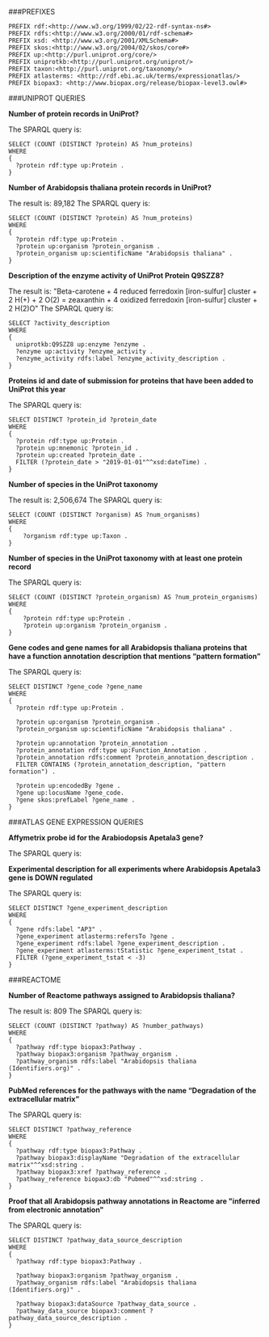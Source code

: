 ###PREFIXES

    PREFIX rdf:<http://www.w3.org/1999/02/22-rdf-syntax-ns#> 
    PREFIX rdfs:<http://www.w3.org/2000/01/rdf-schema#> 
    PREFIX xsd: <http://www.w3.org/2001/XMLSchema#>
    PREFIX skos:<http://www.w3.org/2004/02/skos/core#> 
    PREFIX up:<http://purl.uniprot.org/core/>
    PREFIX uniprotkb:<http://purl.uniprot.org/uniprot/>
    PREFIX taxon:<http://purl.uniprot.org/taxonomy/>
    PREFIX atlasterms: <http://rdf.ebi.ac.uk/terms/expressionatlas/>
    PREFIX biopax3: <http://www.biopax.org/release/biopax-level3.owl#>
    
###UNIPROT QUERIES

**Number of protein records in UniProt?**

The SPARQL query is:

    SELECT (COUNT (DISTINCT ?protein) AS ?num_proteins)
    WHERE
    {
      ?protein rdf:type up:Protein .
    }

**Number of Arabidopsis thaliana protein records in UniProt?**

The result is: 89,182
The SPARQL query is:

    SELECT (COUNT (DISTINCT ?protein) AS ?num_proteins)
    WHERE 
    {
      ?protein rdf:type up:Protein .
      ?protein up:organism ?protein_organism .
      ?protein_organism up:scientificName "Arabidopsis thaliana" .
    }

**Description of the enzyme activity of UniProt Protein Q9SZZ8?**

The result is: "Beta-carotene + 4 reduced ferredoxin [iron-sulfur] cluster + 2 H(+) + 2 O(2) = zeaxanthin + 4 oxidized ferredoxin [iron-sulfur] cluster + 2 H(2)O"
The SPARQL query is:

    SELECT ?activity_description
    WHERE
    {
      uniprotkb:Q9SZZ8 up:enzyme ?enzyme .
      ?enzyme up:activity ?enzyme_activity . 
      ?enzyme_activity rdfs:label ?enzyme_activity_description .
    }

**Proteins id and date of submission for proteins that have been added to UniProt this year**

The SPARQL  query is:

    SELECT DISTINCT ?protein_id ?protein_date
    WHERE
    {
      ?protein rdf:type up:Protein .
      ?protein up:mnemonic ?protein_id .
      ?protein up:created ?protein_date .
      FILTER (?protein_date > "2019-01-01"^^xsd:dateTime) .
    }

**Number of species in the UniProt taxonomy**

The result is: 2,506,674
The SPARQL query is:

    SELECT (COUNT (DISTINCT ?organism) AS ?num_organisms)
    WHERE
    {
        ?organism rdf:type up:Taxon .
    }

**Number of species in the UniProt taxonomy with at least one protein record**

The SPARQL query is:

    SELECT (COUNT (DISTINCT ?protein_organism) AS ?num_protein_organisms)
    WHERE
    {
        ?protein rdf:type up:Protein .
        ?protein up:organism ?protein_organism .
    }

**Gene codes and gene names for all Arabidopsis thaliana proteins that have a function annotation description that mentions “pattern formation”**

The SPARQL query is:

    SELECT DISTINCT ?gene_code ?gene_name
    WHERE
    {
      ?protein rdf:type up:Protein .
      
      ?protein up:organism ?protein_organism .
      ?protein_organism up:scientificName "Arabidopsis thaliana" .
      
      ?protein up:annotation ?protein_annotation .
      ?protein_annotation rdf:type up:Function_Annotation .
      ?protein_annotation rdfs:comment ?protein_annotation_description .
      FILTER CONTAINS (?protein_annotation_description, "pattern formation") .
      
      ?protein up:encodedBy ?gene .
      ?gene up:locusName ?gene_code.
      ?gene skos:prefLabel ?gene_name .
    }

###ATLAS GENE EXPRESSION QUERIES

**Affymetrix probe id for the Arabiodopsis Apetala3 gene?**

The SPARQL query is:

**Experimental description for all experiments where Arabidopsis Apetala3 gene is DOWN regulated**

The SPARQL query is:

    SELECT DISTINCT ?gene_experiment_description
    WHERE
    {
      ?gene rdfs:label "AP3" .
      ?gene_experiment atlasterms:refersTo ?gene .
      ?gene_experiment rdfs:label ?gene_experiment_description .
      ?gene_experiment atlasterms:tStatistic ?gene_experiment_tstat .
      FILTER (?gene_experiment_tstat < -3)
    }

###REACTOME

**Number of Reactome pathways assigned to Arabidopsis thaliana?**

The result is: 809
The SPARQL query is:

    SELECT (COUNT (DISTINCT ?pathway) AS ?number_pathways)
    WHERE 
    {
      ?pathway rdf:type biopax3:Pathway .
      ?pathway biopax3:organism ?pathway_organism .
      ?pathway_organism rdfs:label "Arabidopsis thaliana (Identifiers.org)" .
    }

**PubMed references for the pathways with the name “Degradation of the extracellular matrix”**

The SPARQL query is:

    SELECT DISTINCT ?pathway_reference
    WHERE 
    {
      ?pathway rdf:type biopax3:Pathway .
      ?pathway biopax3:displayName "Degradation of the extracellular matrix"^^xsd:string .
      ?pathway biopax3:xref ?pathway_reference .
      ?pathway_reference biopax3:db "Pubmed"^^xsd:string .
    }
    
**Proof that all Arabidopsis pathway annotations in Reactome are "inferred from electronic annotation"**

The SPARQL query is:

    SELECT DISTINCT ?pathway_data_source_description
    WHERE 
    {
      ?pathway rdf:type biopax3:Pathway .
      
      ?pathway biopax3:organism ?pathway_organism .
      ?pathway_organism rdfs:label "Arabidopsis thaliana (Identifiers.org)" .
      
      ?pathway biopax3:dataSource ?pathway_data_source .
      ?pathway_data_source biopax3:comment ?pathway_data_source_description .
    }
